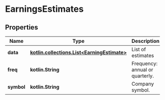 
# EarningsEstimates

## Properties
Name | Type | Description | Notes
------------ | ------------- | ------------- | -------------
**data** | [**kotlin.collections.List&lt;EarningEstimate&gt;**](EarningEstimate.md) | List of estimates |  [optional]
**freq** | **kotlin.String** | Frequency: annual or quarterly. |  [optional]
**symbol** | **kotlin.String** | Company symbol. |  [optional]



